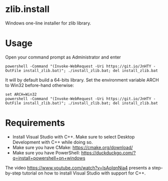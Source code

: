 # zlib.install

Windows one-line installer for zlib library.

# Usage

Open your command prompt as Administrator and enter

```
powershell -Command "(Invoke-WebRequest -Uri https://git.io/JnHTY -OutFile install_zlib.bat)"; ./install_zlib.bat; del install_zlib.bat
```

It will by default build a 64-bits library.
Set the environment variable ARCH to Win32 before-hand otherwise:

```
set ARCH=Win32
powershell -Command "(Invoke-WebRequest -Uri https://git.io/JnHTY -OutFile install_zlib.bat)"; ./install_zlib.bat; del install_zlib.bat
```

# Requirements

- Install Visual Studio with C++. Make sure to select Desktop Development with C++ while doing so.
- Make sure you have CMake: https://cmake.org/download/
- Make sure you have PowerShell: https://duckduckgo.com/?q=install+powershell+on+windows

The video https://www.youtube.com/watch?v=IsAoIqnNia4 presents a step-by-step tutorial
on how to install Visual Studio with support for C++.
